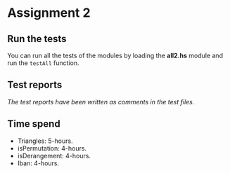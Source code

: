 # Assignment 2

## Run the tests
You can run all the tests of the modules by loading the **all2.hs** module and run the `testAll` function. 

## Test reports
*The test reports have been written as comments in the test files.*

## Time spend
- Triangles: 5-hours.
- isPermutation: 4-hours.
- isDerangement: 4-hours.
- Iban: 4-hours.